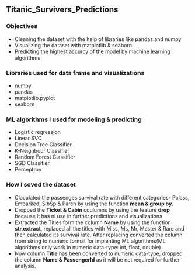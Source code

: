 ## Titanic_Survivers_Predictions

### Objectives 
- Cleaning the dataset with the help of libraries like pandas and numpy
- Visualizing the dataset with matplotlib & seaborn
- Predicting the highest accurcy of the model by machine learning algorithms

### Libraries used for data frame and visualizations
- numpy
- pandas
- matplotlib.pyplot
- seaborn

### ML algorithms I used for modeling & predicting
- Logistic regression
- Linear SVC
- Decision Tree Classifier
- K-Neighbour Classifier
- Random Forest Classifier
- SGD Classifier
- Perceptron

### How I soved the dataset
- Claculated the passenges survival rate with different categories- Pclass, Embarked, SibSp & Parch by using the function **mean & group by**.
- Dropped the **Ticket & Cabin** coulumns by using the feature **drop** because it has ni use in further predictions and visualizations
- Extracted the Titles form the column **Name** by using the function **str.extract**, replaced all the titles with Miss, Ms, Mr, Master & Rare and then calculated its survival rate. After replacing converted the column from string to numeric format for implenting ML algorithms(ML algorithms only work in numeric data-type: int, float, double)
- Now column **Title** has been converted to numeric data-type, dropped the column **Name & PassengerId** as it will be not required for further analysis.
